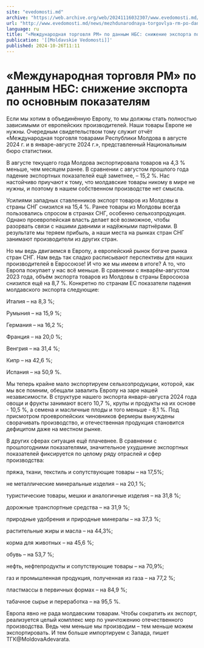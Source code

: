 ```yaml
---
site: "evedomosti.md"
archive: "https://web.archive.org/web/20241116032307/www.evedomosti.md/news/mezhdunarodnaya-torgovlya-rm-po-dannym-nbs-snizhenie-eksport"
url: "http://www.evedomosti.md/news/mezhdunarodnaya-torgovlya-rm-po-dannym-nbs-snizhenie-eksport"
language: ru
title: "«Международная торговля РМ» по данным НБС: снижение экспорта по основным показателям"
publication: '[[Moldavskie Vedomosti]]'
published: 2024-10-26T11:11
---
```


# «Международная торговля РМ» по данным НБС: снижение экспорта по основным показателям

Если мы хотим в объединённую Европу, то мы должны стать полностью зависимыми от европейских производителей. Наши товары Европе не нужны. Очередным свидетельством тому служит отчёт «Международная торговля товарами Республики Молдова в августе 2024 г. и в январе-августе 2024 г.», представленный Национальным бюро статистики.

В августе текущего года Молдова экспортировала товаров на 4,3 % меньше, чем месяцем ранее. В сравнении с августом прошлого года падение экспортных показателей ещё заметнее, – 15,2 %. Нас настойчиво приучают к тому, что молдавские товары никому в мире не нужны, и поэтому в нашем собственном производстве нет смысла.

Усилиями западных ставленников экспорт товаров из Молдовы в страны СНГ снизился на 15,4 %. Ранее товары из Молдовы всегда пользовались спросом в странах СНГ, особенно сельхозпродукция. Однако проевропейская власть делает всё возможное, чтобы разорвать связи с нашими давними и надёжными партнёрами. В результате мы теряем прибыль, а наши места на рынках стран СНГ занимают производители из других стран.

Но мы ведь двигаемся в Европу, а европейский рынок богаче рынка стран СНГ. Нам ведь так сладко расписывают перспективы для наших производителей в Евросоюзе! И что же мы имеем в итоге? А то, что Европа покупает у нас всё меньше. В сравнении с январём-августом 2023 года, объём экспорта товаров из Молдовы в страны Евросоюза снизился ещё на 8,7 %. Конкретно по странам ЕС показатели падения молдавского экспорта следующие:

Италия – на 8,3 %;

Румыния – на 15,9 %;

Германия – на 16,2 %;

Франция – на 20,0 %;

Венгрия – на 31,4 %;

Кипр – на 42,6 %;

Испания – на 50,9 %.

Мы теперь крайне мало экспортируем сельхозпродукции, которой, как мы все помним, обещали завалить Европу на заре нашей независимости. В структуре нашего экспорта января-августа 2024 года овощи и фрукты занимают всего 10,7 %, крупы и продукты на их основе - 10,5 %, а семена и масличные плоды и того меньше - 8,1 %. Под присмотром проевропейских чиновников фермеры вынуждены сворачивать производство, и отечественная продукция становится дефицитом даже на местном рынке.

В других сферах ситуация ещё плачевнее. В сравнении с прошлогодними показателями, значительное ухудшение экспортных показателей фиксируется по целому ряду отраслей и сфер производства:

пряжа, ткани, текстиль и сопутствующие товары – на 17,5%;

не металлические минеральные изделия – на 20,1 %;

туристические товары, мешки и аналогичные изделия – на 31,8 %;

дорожные транспортные средства – на 31,9 %;

природные удобрения и природные минералы – на 37,3 %;

растительные жиры и масла – на 44,3%;

корма для животных – на 45,6 %;

обувь – на 53,7 %;

нефть, нефтепродукты и сопутствующие товары – на 70,9%;

газ и промышленная продукция, полученная из газа – на 77,2 %;

пластмассы в первичных формах – на 84,9 %;

табачное сырье и переработка – на 95,5 %.

Европа явно не рада молдавским товарам. Чтобы сократить их экспорт, реализуется целый комплекс мер по уничтожению отечественного производства. Ведь чем меньше мы производим – тем меньше можем экспортировать. И тем больше импортируем с Запада, пишет ТГК@MoldovaAdevarata.
